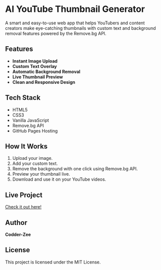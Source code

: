 # AI YouTube Thumbnail Generator

A smart and easy-to-use web app that helps YouTubers and content creators make eye-catching thumbnails with custom text and background removal features powered by the Remove.bg API.

## Features
- **Instant Image Upload**
- **Custom Text Overlay**
- **Automatic Background Removal**
- **Live Thumbnail Preview**
- **Clean and Responsive Design**

## Tech Stack
- HTML5  
- CSS3  
- Vanilla JavaScript  
- Remove.bg API  
- GitHub Pages Hosting  

## How It Works
1. Upload your image.
2. Add your custom text.
3. Remove the background with one click using Remove.bg API.
4. Preview your thumbnail live.
5. Download and use it on your YouTube videos.

## Live Project
[Check it out here!](https://Codder-Zee.github.io/ai-thumbnail-generator)

## Author
**Codder-Zee**

## License
This project is licensed under the MIT License.
